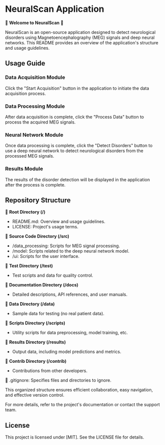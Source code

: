 # NeuralScan Application

🧠 **Welcome to NeuralScan** 🧠

NeuralScan is an open-source application designed to detect neurological disorders using Magnetoencephalography (MEG) signals and deep neural networks. This README provides an overview of the application's structure and usage guidelines.

## Usage Guide

### Data Acquisition Module

Click the "Start Acquisition" button in the application to initiate the data acquisition process.

### Data Processing Module

After data acquisition is complete, click the "Process Data" button to process the acquired MEG signals.

### Neural Network Module

Once data processing is complete, click the "Detect Disorders" button to use a deep neural network to detect neurological disorders from the processed MEG signals.

### Results Module

The results of the disorder detection will be displayed in the application after the process is complete.

## Repository Structure

📂 **Root Directory (/)**

- README.md: Overview and usage guidelines.
- LICENSE: Project's usage terms.

📂 **Source Code Directory (/src)**

- /data_processing: Scripts for MEG signal processing.
- /model: Scripts related to the deep neural network model.
- /ui: Scripts for the user interface.

📂 **Test Directory (/test)**

- Test scripts and data for quality control.

📂 **Documentation Directory (/docs)**

- Detailed descriptions, API references, and user manuals.

📂 **Data Directory (/data)**

- Sample data for testing (no real patient data).

📂 **Scripts Directory (/scripts)**

- Utility scripts for data preprocessing, model training, etc.

📂 **Results Directory (/results)**

- Output data, including model predictions and metrics.

📂 **Contrib Directory (/contrib)**

- Contributions from other developers.

📄 .gitignore: Specifies files and directories to ignore.

This organized structure ensures efficient collaboration, easy navigation, and effective version control.

For more details, refer to the project's documentation or contact the support team.

## License

This project is licensed under [MIT]. See the LICENSE file for details.


